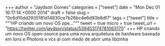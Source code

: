 
+++
author = "Jaydson Gomes"
categories = ["tweet"]
date = "Mon Dec 01 16:17:14 +0000 2014"
draft = false
slug = "0c6d10dd2935181d14830ce7b26bc4e6d93b8df7"
tags = ["tweet"]
title = """HP criando um novo OS ope..."""
tweet = true
micro = true
tweet_url = "https://twitter.com/jaydson/status/539453174781063170"
+++
HP criando um novo OS open-source para uma nova arquitetura de hardware baseada em Ions e Photons e vcs aí com medo de abrir uma libzinha
